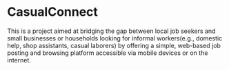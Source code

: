 # CasualConnect
This is a project aimed at bridging the gap between local job seekers and small businesses or households looking for informal workers(e.g., domestic help, shop assistants, casual laborers) by offering a simple, web-based job posting and browsing platform accessible via mobile devices or on the internet.

